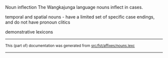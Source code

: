 Noun inflection
The Wangkajunga language nouns inflect in cases.

temporal and spatial nouns - have a limited set of specific case endings, and do not have pronoun
clitics

demonstrative lexicons

* * *

<small>This (part of) documentation was generated from [src/fst/affixes/nouns.lexc](https://github.com/giellalt/lang-mpj/blob/main/src/fst/affixes/nouns.lexc)</small>

---

